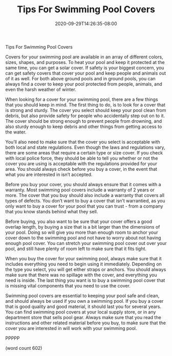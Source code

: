 ﻿---
title: "Tips For Swimming Pool Covers"
date: 2020-09-29T14:26:35-08:00
description: "Swimming-Pools Tips for Web Success"
featured_image: "/images/Swimming-Pools.jpg"
tags: ["Swimming Pools"]
---

Tips For Swimming Pool Covers

Covers for your swimming pool are available in an array of different colors, sizes, shapes, and purposes.  To heat your pool and keep it protected at the same time, you can get a solar cover.  If safety is your biggest concern, you can get safety covers that cover your pool and keep people and animals out of it as well.  For both above ground pools and in ground pools, you can always find a cover to keep your pool protected from people, animals, and even the harsh weather of winter.

When looking for a cover for your swimming pool, there are a few things that you should keep in mind.  The first thing to do, is to look for a cover that is strong and sturdy.  The cover you select should keep your pool clean from debris, but also provide safety for people who accidentally step out on to it.  The cover should be strong enough to prevent people from drowning, and also sturdy enough to keep debris and other things from getting access to the water.

You’ll also need to make sure that the cover you select is acceptable with both local and state regulations.  Even though the laws and regulations vary, there are some areas that require a certain type or size cover.  If you check with local police force, they should be able to tell you whether or not the cover you are using is acceptable with the regulations provided for your area.  You should always check before you buy a cover, in the event that what you are interested in isn’t accepted.

Before you buy your cover, you should always ensure that it comes with a warranty.  Most swimming pool covers include a warranty of 2 years or more.  The cover that you buy should also include a warranty that covers all types of defects.  You don’t want to buy a cover that isn’t warrantied, as you only want to buy a cover for your pool that you can trust - from a company that you know stands behind what they sell.

Before buying, you also want to be sure that your cover offers a good overlap length, by buying a size that is a bit larger than the dimensions of your pool.  Doing so will give you more than enough room to anchor your cover down to the swimming pool and not have to worry about not having enough pool cover.  You can stretch your swimming pool cover out over your pool, and still have plenty of room left to make sure that it fits tight.

When you buy the cover for your swimming pool, always make sure that it includes everything you need to begin using it immediately.  Depending on the type you select, you will get either straps or anchors.  You should always make sure that there was no spillage with the cover, and everything you need is inside.  The last thing you want is to buy a swimming pool cover that is missing vital components that you need to use the cover.

Swimming pool covers are essential to keeping your pool safe and clean, and should always be used if you own a swimming pool.  If you buy a cover that is good quality and good material, it should last you for several years.  You can find swimming pool covers at your local supply store, or in any department store that sells pool gear. Always make sure that you read the instructions and other related material before you buy, to make sure that the cover you are interested in will work with your swimming pool.

PPPPP

(word count 602)
